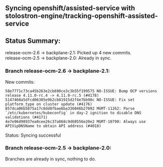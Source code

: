 ## Syncing openshift/assisted-service with stolostron-engine/tracking-openshift-assisted-service

## Status Summary:

release-ocm-2.6 -> backplane-2.1: Picked up 4 new commits.  
release-ocm-2.5 -> backplane-2.0: Already in sync.  

### Branch release-ocm-2.6 -> backplane-2.1:

New commits:

```
58e7771c73ca45b263e2cb690ce3c3b55f199575 NO-ISSUE: Bump OCP versions release 4.11.0-rc.4 -> 4.11.0-rc.5 (#4178)
5147460a5dfcd06305e9b2cb81915d2f4e7bb90c NO-ISSUE: Fix set platform_type on cluster update (#4176)
857dca06b5875a17c8dd8fbae6ba336046b27092 MGMT-11262: Parse `/etc/kubernetes/kubeconfig` in day-2 ignition to disable DNS validations (#4171)
4e7e96d98937ea0cee26c37a868c9d68556e20e2 MGMT-10790: Always use APIVipDNSName to obtain API address (#4018)
```

Status: Syncing successful

### Branch release-ocm-2.5 -> backplane-2.0:

Branches are already in sync, nothing to do.
